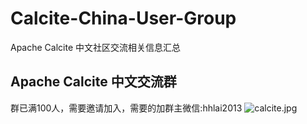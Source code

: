 # Calcite-China-User-Group
Apache Calcite 中文社区交流相关信息汇总

## Apache Calcite 中文交流群
群已满100人，需要邀请加入，需要的加群主微信:hhlai2013
![calcite.jpg](https://upload-images.jianshu.io/upload_images/5457487-16979af03da0bd4d.jpeg?imageMogr2/auto-orient/strip%7CimageView2/2/w/1240)
